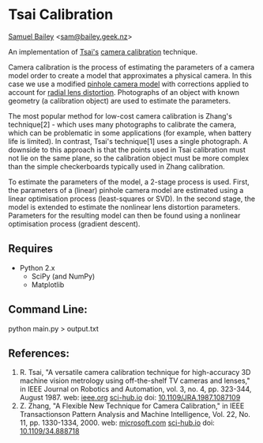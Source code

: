 # Tsai Calibration

[Samuel Bailey](http://bailey.geek.nz) <[sam@bailey.geek.nz](mailto:sam@bailey.geek.nz)>


An implementation of [Tsai's](https://en.wikipedia.org/wiki/Camera\_resectioning#Tsai.27s\_Algorithm) [camera calibration](https://en.wikipedia.org/wiki/Camera_resectioning) technique.

Camera calibration is the process of estimating the parameters of a camera model order to create a model that approximates a physical camera.
In this case we use a modified [pinhole camera model](https://en.wikipedia.org/wiki/Pinhole_camera_model) with corrections applied to account for [radial lens distortion](https://en.wikipedia.org/wiki/Distortion_(optics)#Radial_distortion).
Photographs of an object with known geometry (a calibration object) are used to estimate the parameters.

The most popular method for low-cost camera calibration is Zhang's technique\[2\] - which uses many photographs to calibrate the camera, which can be problematic in some applications (for example, when battery life is limited).
In contrast, Tsai's technique\[1\] uses a single photograph. A downside to this approach is that the points used in Tsai calibration must not lie on the same plane, so the calibration object must be more complex than the simple checkerboards typically used in Zhang calibration.

To estimate the parameters of the model, a 2-stage process is used. First, the parameters of a (linear) pinhole camera model are estimated using a linear optimisation process (least-squares or SVD).
In the second stage, the model is extended to estimate the nonlinear lens distortion parameters. Parameters for the resulting model can then be found using a nonlinear optimisation process (gradient descent).


## Requires
 * Python 2.x
   * SciPy (and NumPy)
   * Matplotlib


## Command Line:
python main.py > output.txt


## References:
 1. R. Tsai, "A versatile camera calibration technique for high-accuracy 3D machine vision metrology using off-the-shelf TV cameras and lenses," in IEEE Journal on Robotics and Automation, vol. 3, no. 4, pp. 323-344, August 1987.
     web: [ieee.org](http://ieeexplore.ieee.org/stamp/stamp.jsp?tp=&arnumber=1087109&isnumber=23638) [sci-hub.io](http://sci-hub.io/10.1109/JRA.1987.1087109) doi: [10.1109/JRA.1987.1087109](https://doi.org/10.1109/JRA.1987.1087109)
 2. Z. Zhang, "A Flexible New Technique for Camera Calibration," in IEEE Transactionson Pattern Analysis and Machine Intelligence, Vol. 22, No. 11, pp. 1330-1334, 2000.
     web: [microsoft.com](https://www.microsoft.com/en-us/research/wp-content/uploads/2016/11/zhan99.pdf) [sci-hub.io](http://sci-hub.io/10.1109/34.888718) doi: [10.1109/34.888718](https://doi.org/10.1109/34.888718)
